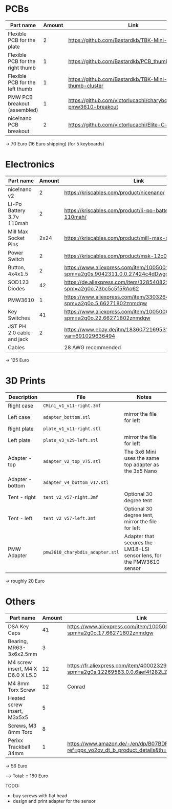 # PCBs

| Part name                         | Amount       | Link                                                                                       |
| --------------------------------- | ------------ | ------------------------------------------------------------------------------------------ |
| Flexible PCB for the plate        | 2            | https://github.com/Bastardkb/TBK-Mini-PCB-plate                                            | 25.50 Euro / 5
| Flexible PCB for the right thumb  | 1            | https://github.com/Bastardkb/PCB_thumbs_Charybdis                                          | 2 Euro / 5
| Flexible PCB for the left thumb   | 1            | https://github.com/Bastardkb/TBK-Mini-PCB-thumb-cluster                                    | 3.5 Euro / 5
| PMW PCB breakout (assembled)      | 1            | https://github.com/victorlucachi/charybdis-pmw3610-breakout                                | 16.5 Euro / 5
| nice!nano PCB breakout            | 2            | https://github.com/victorlucachi/Elite-C-holder                                            | 3.5 Euro / 5

-> 70 Euro (16 Euro shipping) (for 5 keyboards)

# Electronics

| Part name                         | Amount       | Link                                                                                       |
| --------------------------------- | ------------ | ------------------------------------------------------------------------------------------ |
| nice!nano v2                      | 2            | https://kriscables.com/product/nicenano/                                                   | 56 Euro
| Li-Po Battery 3.7v 110mah         | 2            | https://kriscables.com/product/li-po-battery-3-7v-110mah/                                  | 18 Euro
| Mill Max Socket Pins              | 2x24         | https://kriscables.com/product/mill-max-socket-pins/                                       |  8 Euro
| Power Switch                      | 2            | https://kriscables.com/product/msk-12c02-power-switch/                                     |  1 Euro
| Button, 4x4x1.5                   | 2            | https://www.aliexpress.com/item/1005001304569553.html?spm=a2g0s.9042311.0.0.27424c4dDwgcp7 |  2 Euro
| SOD123 Diodes                     | 42           | https://de.aliexpress.com/item/32854082527.html?spm=a2g0o.73bc5c5f5RAo62                   | 11 Euro
| PMW3610                           | 1            | https://www.aliexpress.com/item/33032642745.html?spm=a2g0o.5.66271802znmdgw                | 10 Euro
| Key Switches                      | 41           | https://www.aliexpress.com/item/1005006252612688.html?spm=a2g0o.22.66271802znmdgw          | 13 Euro
| JST PH 2.0 cable and jack         | 2            | https://www.ebay.de/itm/183607216953?var=691029636494                                      |  6 Euro
| Cables                            |              | 28 AWG recommended                                                                         |

-> 125 Euro

# 3D Prints

| Description                       | File                            | Notes                                                                 |
| --------------------------------- | ------------------------------- | --------------------------------------------------------------------- |
| Right case                        | `CMini_v1_v11-right.3mf`        |                                                                       |
| Left case                         | `adapter_bottom.stl`            | mirror the file for left                                              |
| Right plate                       | `plate_v1_v11-right.stl`        |                                                                       |
| Left plate                        | `plate_v3_v29-left.stl`         | mirror the file for left                                              |
| Adapter - top                     | `adapter_v2_top_v75.stl`        | The 3x6 Mini uses the same top adapter as the 3x5 Nano                |
| Adapter - bottom                  | `adapter_v4_bottom_v17.stl`     |                                                                       |
| Tent - right                      | `tent_v2_v57-right.3mf`         | Optional 30 degree tent                                               |
| Tent - left                       | `tent_v2_v57-left.3mf`          | Optional 30 degree tent, mirror the file for left                     |
| PMW Adapter                       | `pmw3610_charybdis_adapter.stl` | Adapter that secures the LM18-LSI sensor lens, for the PMW3610 sensor |

-> roughly 20 Euro

# Others

| Part name                         | Amount       | Link                                                                                       |
| --------------------------------- | ------------ | ------------------------------------------------------------------------------------------ |
| DSA Key Caps                      | 41           | https://www.aliexpress.com/item/1005004405721819.html?spm=a2g0o.17.66271802znmdgw          | 25 Euro
| Bearing, MR63-3x6x2.5mm           | 3            |                                                                                            |  8 Euro
| M4 screw insert, M4 X D6.0 X L5.0 | 12           | https://fr.aliexpress.com/item/4000232925592.html?spm=a2g0s.12269583.0.0.6aef4f282LZO4v    |  3 Euro
| M4 8mm Torx Screw                 | 12           | Conrad                                                                                     |  3 Euro
| Heated screw insert, M3x5x5       | 5            |                                                                                            |  3 Euro
| Screws, M3 8mm Torx               | 8            |                                                                                            |  2 Euro
| Perixx Trackball 34mm             | 1            | https://www.amazon.de/-/en/dp/B07BDF725X?ref=ppx_yo2ov_dt_b_product_details&th=1           | 12 Euro

-> 56 Euro


--> Total: ± 180 Euro


TODO:
- buy screws with flat head
- design and print adapter for the sensor
